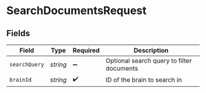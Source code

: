 # SearchDocumentsRequest


## Fields

| Field                                     | Type                                      | Required                                  | Description                               |
| ----------------------------------------- | ----------------------------------------- | ----------------------------------------- | ----------------------------------------- |
| `searchQuery`                             | *string*                                  | :heavy_minus_sign:                        | Optional search query to filter documents |
| `brainId`                                 | *string*                                  | :heavy_check_mark:                        | ID of the brain to search in              |